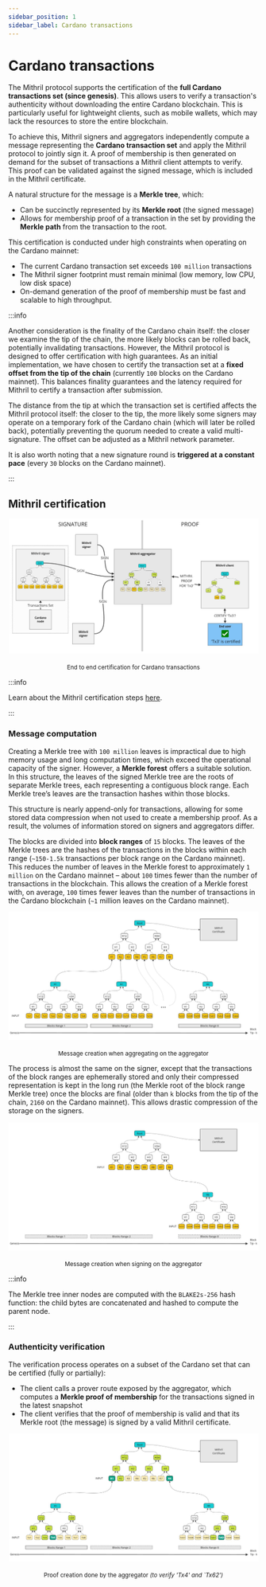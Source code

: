 ```yaml
---
sidebar_position: 1
sidebar_label: Cardano transactions
---
```


# Cardano transactions

The Mithril protocol supports the certification of the **full Cardano transactions set (since genesis)**. This allows users to verify a transaction's authenticity without downloading the entire Cardano blockchain.
This is particularly useful for lightweight clients, such as mobile wallets, which may lack the resources to store the entire blockchain.

To achieve this, Mithril signers and aggregators independently compute a message representing the **Cardano transaction set** and apply the Mithril protocol to jointly sign it. A proof of membership is then generated on demand for the subset of transactions a Mithril client attempts to verify. This proof can be validated against the signed message, which is included in the Mithril certificate.

A natural structure for the message is a **Merkle tree**, which:

- Can be succinctly represented by its **Merkle root** (the signed message)
- Allows for membership proof of a transaction in the set by providing the **Merkle path** from the transaction to the root.

This certification is conducted under high constraints when operating on the Cardano mainnet:

- The current Cardano transaction set exceeds `100 million` transactions
- The Mithril signer footprint must remain minimal (low memory, low CPU, low disk space)
- On-demand generation of the proof of membership must be fast and scalable to high throughput.

:::info

Another consideration is the finality of the Cardano chain itself: the closer we examine the tip of the chain, the more likely blocks can be rolled back, potentially invalidating transactions. However, the Mithril protocol is designed to offer certification with high guarantees. As an initial implementation, we have chosen to certify the transaction set at a **fixed offset from the tip of the chain** (currently `100` blocks on the Cardano mainnet). This balances finality guarantees and the latency required for Mithril to certify a transaction after submission.

The distance from the tip at which the transaction set is certified affects the Mithril protocol itself: the closer to the tip, the more likely some signers may operate on a temporary fork of the Cardano chain (which will later be rolled back), potentially preventing the quorum needed to create a valid multi-signature. The offset can be adjusted as a Mithril network parameter.

It is also worth noting that a new signature round is **triggered at a constant pace** (every `30` blocks on the Cardano mainnet).

:::

## Mithril certification

[![Design of the certification of the Cardano transactions](./images/cardano-transactions/end-to-end-process.jpg)](./images/cardano-transactions/end-to-end-process.jpg)
<small><center>End to end certification for Cardano transactions</center></small>

:::info

Learn about the Mithril certification steps [here](./README.mdx).

:::

### Message computation

Creating a Merkle tree with `100 million` leaves is impractical due to high memory usage and long computation times, which exceed the operational capacity of the signer. However, a **Merkle forest** offers a suitable solution. In this structure, the leaves of the signed Merkle tree are the roots of separate Merkle trees, each representing a contiguous block range. Each Merkle tree’s leaves are the transaction hashes within those blocks.

This structure is nearly append-only for transactions, allowing for some stored data compression when not used to create a membership proof. As a result, the volumes of information stored on signers and aggregators differ.

The blocks are divided into **block ranges** of `15` blocks. The leaves of the Merkle trees are the hashes of the transactions in the blocks within each range (`~150-1.5k` transactions per block range on the Cardano mainnet).
This reduces the number of leaves in the Merkle forest to approximately `1 million` on the Cardano mainnet – about `100` times fewer than the number of transactions in the blockchain.
This allows the creation of a Merkle forest with, on average, `100` times fewer leaves than the number of transactions in the Cardano blockchain (`~1` million leaves on the Cardano mainnet).

[![Design of the certification of the Cardano transactions](./images/cardano-transactions/message-aggregator.jpg)](./images/cardano-transactions/message-aggregator.jpg)
<small><center>Message creation when aggregating on the aggregator</center></small>

The process is almost the same on the signer, except that the transactions of the block ranges are ephemerally stored and only their compressed representation is kept in the long run (the Merkle root of the block range Merkle tree) once the blocks are final (older than `k` blocks from the tip of the chain, `2160` on the Cardano mainnet). This allows drastic compression of the storage on the signers.

[![Design of the certification of the Cardano transactions](./images/cardano-transactions/message-signer.jpg)](./images/cardano-transactions/message-signer.jpg)
<small><center>Message creation when signing on the aggregator</center></small>

:::info

The Merkle tree inner nodes are computed with the `BLAKE2s-256` hash function: the child bytes are concatenated and hashed to compute the parent node.

:::

### Authenticity verification

The verification process operates on a subset of the Cardano set that can be certified (fully or partially):

- The client calls a prover route exposed by the aggregator, which computes a **Merkle proof of membership** for the transactions signed in the latest snapshot
- The client verifies that the proof of membership is valid and that its Merkle root (the message) is signed by a valid Mithril certificate.

[![Design of the certification of the Cardano transactions](./images/cardano-transactions/proof-client.jpg)](./images/cardano-transactions/proof-client.jpg)
<small><center>Proof creation done by the aggregator _(to verify 'Tx4' and `Tx62')_</center></small>
